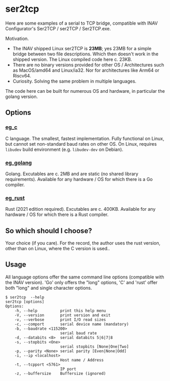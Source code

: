 # ser2tcp

Here are some examples of a serial to TCP bridge, compatible with INAV Configurator's Ser2TCP / ser2TCP / Ser2TCP.exe.

Motivation.

* The INAV shipped Linux ser2TCP is **23MB**; yes 23MB for a simple bridge between two file descriptions. Which then doesn't work in the shipped version. The Linux compiled code here c. 23KB.
* There are no binary versions provided for other OS / Architectures such as MacOS/amd64 and Linux/ia32. Nor for architectures like Arm64 or  Riscv64.
* Curiosity. Solving the same problem in multiple languages.

The code here can be built for numerous OS and hardware, in particular the golang version.

## Options

### [eg_c](eg_c)

C language. The smallest, fastest implementation. Fully functional on Linux, but cannot set non-standard baud rates on other OS. On Linux, requires `libudev` build environment (e.g. `libudev-dev` on Debian).

### [eg_golang](eg_golang)

Golang. Excutables are c. 2MB and are static (no shared library requirements). Available for any hardware / OS for which there is a Go compiler.

### [eg_rust](eg_rust)

Rust (2021 edition required). Excutables are c. 400KB. Available for any hardware / OS for which there is a Rust compiler.

## So which should I choose?

Your choice (if you care). For the record, the author uses the rust version, other than on Linux, where the C version is used..

## Usage

All language options offer the same command line options (compatible with the INAV version). 'Go' only offers the "long" options, 'C' and 'rust' offer both "long" and single character options.

```
$ ser2tcp  --help
ser2tcp [options]
Options:
    -h, --help          print this help menu
    -V, --version       print version and exit
    -v, --verbose       print I/O read sizes
    -c, --comport       serial device name (mandatory)
    -b, --baudrate <115200>
                        serial baud rate
    -d, --databits <8>  serial databits 5|6|7|8
    -s, --stopbits <One>
                        serial stopbits [None|One|Two]
    -p, --parity <None> serial parity [Even|None|Odd]
    -i, --ip <localhost>
                        Host name / Address
    -t, --tcpport <5761>
                        IP port
    -z, --buffersize    Buffersize (ignored)
```
